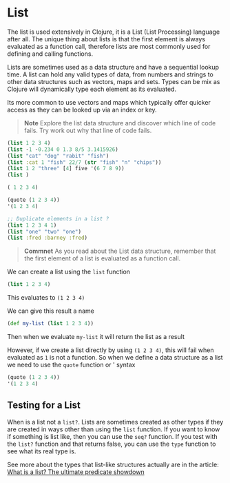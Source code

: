 # List

  The list is used extensively in Clojure, it is a List (List Processing) language after all.  The unique thing about lists is that the first element is always evaluated as a function call, therefore lists are most commonly used for defining and calling functions.
  
  Lists are sometimes used as a data structure and have a sequential lookup time.  A list can hold any valid types of data, from numbers and strings to other data structures such as vectors, maps and sets.  Types can be mix as Clojure will dynamically type each element as its evaluated.

  Its more common to use vectors and maps which typically offer quicker access as they can be looked up via an index or key.

> **Note** Explore the list data structure and discover which line of code fails.  Try work out why that line of code fails.

```clojure
(list 1 2 3 4)
(list -1 -0.234 0 1.3 8/5 3.1415926)
(list "cat" "dog" "rabit" "fish")
(list :cat 1 "fish" 22/7 (str "fish" "n" "chips"))
(list 1 2 "three" [4] five '(6 7 8 9))
(list )

( 1 2 3 4)

(quote (1 2 3 4))
'(1 2 3 4)

;; Duplicate elements in a list ?
(list 1 2 3 4 1)
(list "one" "two" "one")
(list :fred :barney :fred)
```

> **Commnet** As you read about the List data structure, remember that the first element of a list is evaluated as a function call. 

We can create a list using the `list` function

```clojure
(list 1 2 3 4)
```

This evaluates to `(1 2 3 4)`

We can give this result a name 

```clojure
(def my-list (list 1 2 3 4))
```

Then when we evaluate `my-list` it will return the list as a result

However, if we create a list directly by using `(1 2 3 4)`, this will fail when evaluated as `1` is not a function.  So when we define a data structure as a list we need to use the `quote` function or ' syntax

```clojure
(quote (1 2 3 4))
'(1 2 3 4)
```


<!-- Clojure through code

;; one unique thing about lists is that the first element is always evaluated as a function call,
;; with the remaining elements as arguments.

;; So, defining a list just using () will cause an error

;; This list definition will fail, unless you have defined a function called 1
(1 2 3 4)  ;;fail

;; There is a special function called quote that tells Clojure to just treat the
;; list as data.

(quote (1 2 3 4))

;; This syntax is actually more code to type than (list 1 2 3 4),
;; so there is a shortcut for the quote function using the ' character

'(1 2 3 4)
'(-1 -0.234 0 1.3 8/5 3.1415926)
'("cat" "dog" "rabit" "fish")
'(:cat :dog :rabit :fish)
'(:cat 1 "fish" 22/7 (str "fish" "n" "chips"))

;; The quote shortcust is uses where ever you have a list that you want to treat just as data.
;; Another example is when you are including functions from other namespaces
;;(ns my-namespace.core
;;  use 'my-namespace.library)

 end of clojure through code -->


## Testing for a List

When is a list not a `list?`.  Lists are sometimes created as other types if they are created in ways other than using the `list` function.  If you want to know if something is list like, then you can use the `seq?` function.  If you test with the `list?` function and that returns false, you can use the `type` function to see what its real type is.

See more about the types that list-like structures actually are in the article: [What is a list? The ultimate predicate showdown](http://bytopia.org/2016/03/08/what-is-a-list/)

